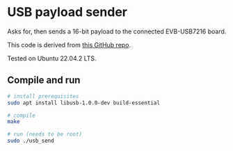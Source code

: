 # USB payload sender

Asks for, then sends a 16-bit payload to the connected EVB-USB7216 board.

This code is derived from [this GitHub repo](https://github.com/MicrochipTech/USB-Hub-Linux-Examples/tree/master/USB%20Hub%20Feature%20Examples/USB70xx/FlexConnect).

Tested on Ubuntu 22.04.2 LTS.

## Compile and run

```bash
# install prerequisites
sudo apt install libusb-1.0.0-dev build-essential

# compile
make

# run (needs to be root)
sudo ./usb_send
```
